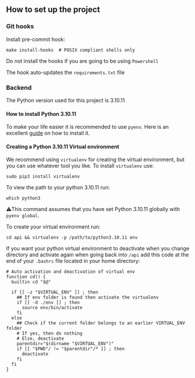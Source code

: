 ## How to set up the project
### Git hooks

Install pre-commit hook:

```shell 
make install-hooks  # POSIX compliant shells only
```
Do not install the hooks if you are going to be using `Powershell`

The hook auto-updates the `requirements.txt` file

### Backend
The Python version used for this project is 3.10.11
#### How to install Python 3.10.11
To make your life easier it is recommended to use `pyenv`. Here is an excellent [guide](https://brain2life.hashnode.dev/how-to-install-pyenv-python-version-manager-on-ubuntu-2004) on how to install it.
#### Creating a Python 3.10.11 Virtual environment
We recommend using `virtualenv` for creating the virtual environment, but you can use whatever tool you like.
To install `virtualenv` use:

```shell 
sudo pip3 install virtualenv
```
To view the path to your python 3.10.11 run:
```shell 
which python3
```
⚠️This command assumes that you have set Python 3.10.11 globally with 
`pyenv global`. 

To create your virtual environment run:

```shell 
cd api && virtualenv -p /path/to/python3.10.11 env 
```
If you want your python virtual environment to deactivate when you change directory and activate again when going back into `/api` add this code at the end of your `.bashrc` file located in your home directory:
```shell
# Auto activation and deactivation of virtual env
function cd() {
  builtin cd "$@"

  if [[ -z "$VIRTUAL_ENV" ]] ; then
    ## If env folder is found then activate the virtualenv
    if [[ -d ./env ]] ; then
      source env/bin/activate
    fi
  else
    ## Check if the current folder belongs to an earlier VIRTUAL_ENV folder
    # If yes, then do nothing
    # Else, deactivate
    parentdir="$(dirname "$VIRTUAL_ENV")"
    if [[ "$PWD"/ != "$parentdir"/* ]] ; then
      deactivate
    fi
  fi
}
```
